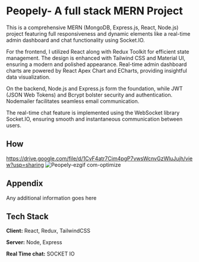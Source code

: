 
# Peopely- A full stack MERN Project

This is a comprehensive MERN (MongoDB, Express.js, React, Node.js) project featuring full responsiveness and dynamic elements like a real-time admin dashboard and chat functionality using Socket.IO.

For the frontend, I utilized React along with Redux Toolkit for efficient state management. The design is enhanced with Tailwind CSS and Material UI, ensuring a modern and polished appearance. Real-time admin dashboard charts are powered by React Apex Chart and ECharts, providing insightful data visualization.

On the backend, Node.js and Express.js form the foundation, while JWT (JSON Web Tokens) and Bcrypt bolster security and authentication. Nodemailer facilitates seamless email communication.

The real-time chat feature is implemented using the WebSocket library Socket.IO, ensuring smooth and instantaneous communication between users.
## How 

https://drive.google.com/file/d/1CvF4atr7Cim4pgP7vwsWcnvGzWluJujh/view?usp=sharing
![Peopely-ezgif com-optimize](https://github.com/Amankumar977/ECommerceApp/assets/108085304/c0039346-4ae1-41fa-9d08-80b6bde48e39)


## Appendix

Any additional information goes here


## Tech Stack

**Client:** React, Redux, TailwindCSS

**Server:** Node, Express

**Real Time chat:** SOCKET IO


